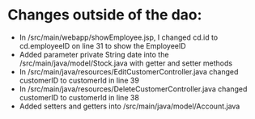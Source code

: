 # Changes outside of the dao:
* In /src/main/webapp/showEmployee.jsp, I changed cd.id to cd.employeeID on line 31 to show the EmployeeID
* Added parameter private String date into the /src/main/java/model/Stock.java with getter and setter methods
* In /src/main/java/resources/EditCustomerController.java changed customerID to customerId in line 39
* In /src/main/java/resources/DeleteCustomerController.java changed customerID to customerId in line 38
* Added setters and getters into /src/main/java/model/Account.java
